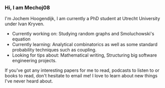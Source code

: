 ### Hi, I am Mechoj08 
I'm Jochem Hoogendijk, I am currently a PhD student at Utrecht University under Ivan Kryven.
- Currently working on: Studying random graphs and Smoluchowski's equation
- Currently learning: Analytical combinatorics as well as some standard probability techniques such as coupling.
- Looking for tips about: Mathematical writing, Structuring big software engineering projects.

If you've got any interesting papers for me to read, podcasts to listen to or books to read, don't hesitate to email me! I love to learn about new things I've never heard about.

<!--
**Mechoj08/Mechoj08** is a ✨ _special_ ✨ repository because its `README.md` (this file) appears on your GitHub profile.

Here are some ideas to get you started:

- 🔭 I’m currently working on ...
- 🌱 I’m currently learning ...
- 👯 I’m looking to collaborate on ...
- 🤔 I’m looking for help with ...
- 💬 Ask me about ...
- 📫 How to reach me: ...
- 😄 Pronouns: ...
- ⚡ Fun fact: ...
-->
